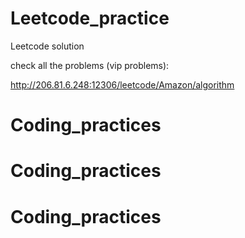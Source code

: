 # Leetcode_practice

Leetcode solution


check all the problems (vip problems):

http://206.81.6.248:12306/leetcode/Amazon/algorithm

# Coding_practices
# Coding_practices
# Coding_practices
